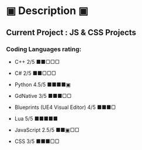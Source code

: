 # ▣ Description ▣
## Current Project : JS & CSS Projects
### Coding Languages rating:
* C++ 2/5 ■■▢▢▢


* C# 2/5 ■■▢▢▢


* Python 4.5/5 ■■■■▣


* GdNative 3/5 ■■■▢▢


* Blueprints (UE4 Visual Editor) 4/5 ■■■▢


* Lua 5/5 ■■■■■


* JavaScript 2.5/5 ■■▣▢▢


* CSS 3/5 ■■■▢▢
